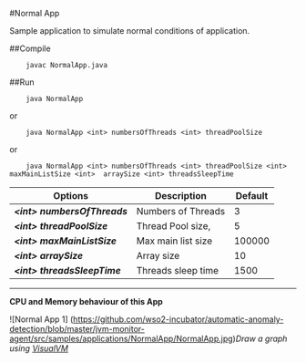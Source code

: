 #Normal App

Sample application to simulate normal conditions of application.

##Compile

        javac NormalApp.java

##Run

        java NormalApp
or

        java NormalApp <int> numbersOfThreads <int> threadPoolSize
or

        java NormalApp <int> numbersOfThreads <int> threadPoolSize <int> maxMainListSize <int>  arraySize <int> threadsSleepTime



| Options  |  Description  | Default |
| --------|---------|-------|
|***\<int> numbersOfThreads*** | Numbers of Threads | 3 |
| ***\<int> threadPoolSize*** | Thread Pool size, | 5 |
| ***\<int> maxMainListSize*** | Max main list size | 100000 |
| ***\<int> arraySize*** | Array size | 10 |
| ***\<int> threadsSleepTime*** | Threads sleep time | 1500 |

---

**CPU and Memory behaviour of this App**

![Normal App 1]
(https://github.com/wso2-incubator/automatic-anomaly-detection/blob/master/jvm-monitor-agent/src/samples/applications/NormalApp/NormalApp.jpg)*Draw a graph using [VisualVM](https://visualvm.java.net)*
